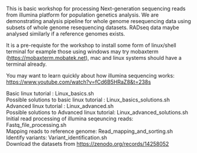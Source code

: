 This is basic workshop for processing Next-generation sequencing reads from illumina platform for population genetics analysis. We are demonstrating analysis pipeline for whole genome resequencing data using subsets of  whole genome resequencing datasets. RADseq data maybe analysed similarly if a reference genomes exists.

It is a pre-requiste for the workshop to install some form of linux/shell terminal for example those using windows may try mobaxterm (https://mobaxterm.mobatek.net), mac and linux systems should have a terminal already.

You may want to learn quickly about how illumina sequencing works: https://www.youtube.com/watch?v=fCd6B5HRaZ8&t=238s


Basic linux tutorial : Linux_basics.sh \
Possible solutions to basic linux tutorial : Linux_basics_solutions.sh \
Advanced linux tutorial : Linux_advanced.sh \
Possible solutions to Advanced linux tutorial: Linux_advanced_solutions.sh \
Initial read processing of illumina seqeuncing reads: Fastq_file_processing.sh \
Mapping reads to reference genome: Read_mapping_and_sorting.sh \
Identify variants: Variant_identification.sh \
Download the datasets from https://zenodo.org/records/14258052
